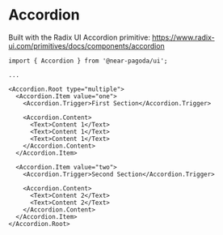 # Accordion

Built with the Radix UI Accordion primitive: https://www.radix-ui.com/primitives/docs/components/accordion

```tsx
import { Accordion } from '@near-pagoda/ui';

...

<Accordion.Root type="multiple">
  <Accordion.Item value="one">
    <Accordion.Trigger>First Section</Accordion.Trigger>

    <Accordion.Content>
      <Text>Content 1</Text>
      <Text>Content 1</Text>
      <Text>Content 1</Text>
    </Accordion.Content>
  </Accordion.Item>

  <Accordion.Item value="two">
    <Accordion.Trigger>Second Section</Accordion.Trigger>

    <Accordion.Content>
      <Text>Content 2</Text>
      <Text>Content 2</Text>
    </Accordion.Content>
  </Accordion.Item>
</Accordion.Root>
```

